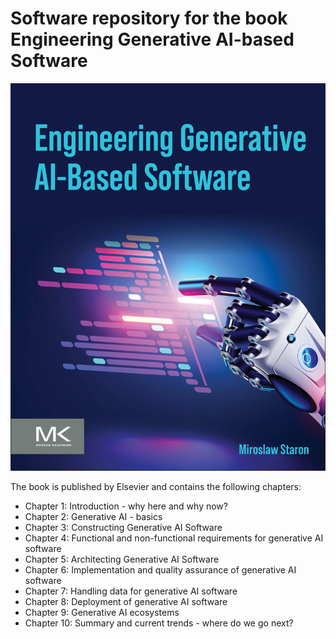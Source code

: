 # Software repository for the book Engineering Generative AI-based Software

![Book Cover](9780443276064.jpg)

The book is published by Elsevier and contains the following chapters:

* Chapter 1: Introduction - why here and why now?
* Chapter 2: Generative AI - basics
* Chapter 3: Constructing Generative AI Software
* Chapter 4: Functional and non-functional requirements for generative AI software
* Chapter 5: Architecting Generative AI Software
* Chapter 6: Implementation and quality assurance of generative AI software
* Chapter 7: Handling data for generative AI software
* Chapter 8: Deployment of generative AI software
* Chapter 9: Generative AI ecosystems
* Chapter 10: Summary and current trends - where do we go next?